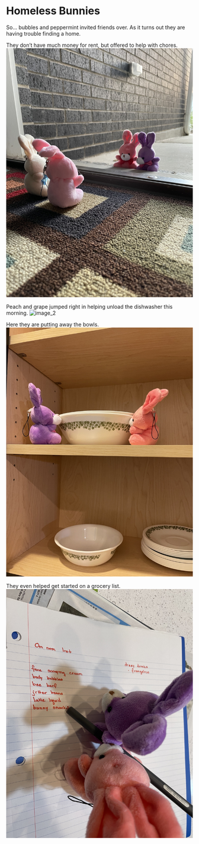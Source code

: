 # Homeless Bunnies
So... bubbles and peppermint invited friends over. As it turns out they are having trouble finding a home.

They don’t have much money for rent, but offered to help with chores.
![image_1](pictures/image_1.jpg)
<div style="page-break-after: always;"></div>

Peach and grape jumped right in helping unload the dishwasher this morning.
![image_2](pictures/image_2.jpg)
<div style="page-break-after: always;"></div>

Here they are putting away the bowls.
![image_3](pictures/image_3.jpg)
<div style="page-break-after: always;"></div>

They even helped get started on a grocery list.
![image_4](pictures/image_4.jpg)
<div style="page-break-after: always;"></div>
